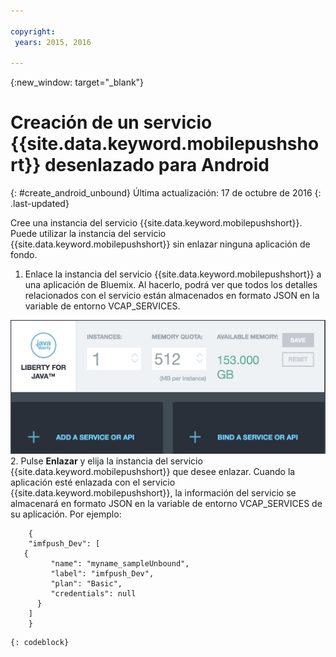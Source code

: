 ```yaml
---

copyright:
 years: 2015, 2016

---
```


{:new_window: target="_blank"}
# Creación de un servicio {{site.data.keyword.mobilepushshort}} desenlazado para Android
{: #create_android_unbound}
Última actualización: 17 de octubre de 2016
{: .last-updated}

Cree una instancia del servicio {{site.data.keyword.mobilepushshort}}. Puede utilizar la instancia del servicio {{site.data.keyword.mobilepushshort}} sin enlazar ninguna aplicación de fondo.

1. Enlace la instancia del servicio {{site.data.keyword.mobilepushshort}} a una aplicación de Bluemix. Al hacerlo, podrá ver que todos los detalles relacionados con el servicio están almacenados en formato JSON en la variable de entorno VCAP_SERVICES. 

![Enlace de un servicio Notificación push](images/unbound_1.jpg)
 2. Pulse **Enlazar** y elija la instancia del servicio {{site.data.keyword.mobilepushshort}} que desee enlazar. Cuando la aplicación esté enlazada con el servicio {{site.data.keyword.mobilepushshort}}, la información del servicio se almacenará en formato JSON en la variable de entorno VCAP_SERVICES de su aplicación. Por ejemplo: 
```
 	{
    "imfpush_Dev": [
   {
         "name": "myname_sampleUnbound",
         "label": "imfpush_Dev",
         "plan": "Basic",
         "credentials": null
      }
    ]
    }
```
	{: codeblock}
